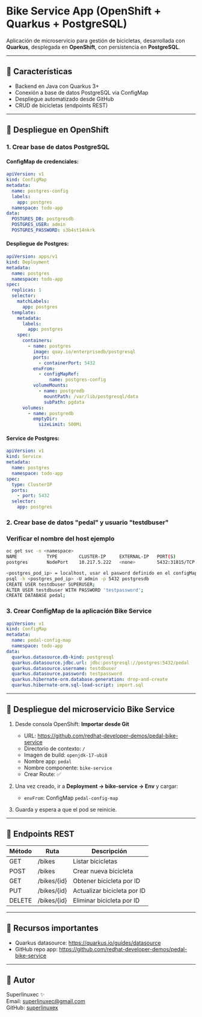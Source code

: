 # Bike Service App (OpenShift + Quarkus + PostgreSQL)

Aplicación de microservicio para gestión de bicicletas, desarrollada con **Quarkus**, desplegada en **OpenShift**, con persistencia en **PostgreSQL**.

---

## 📅 Características
- Backend en Java con Quarkus 3+
- Conexión a base de datos PostgreSQL via ConfigMap
- Despliegue automatizado desde GitHub
- CRUD de bicicletas (endpoints REST)

---

## 🚀 Despliegue en OpenShift

### 1. Crear base de datos PostgreSQL

#### ConfigMap de credenciales:
```yaml
apiVersion: v1
kind: ConfigMap
metadata:
  name: postgres-config
  labels:
    app: postgres
  namespace: todo-app
data:
  POSTGRES_DB: postgresdb
  POSTGRES_USER: admin
  POSTGRES_PASSWORD: s3b4st14nkrk
```

#### Despliegue de Postgres:
```yaml
apiVersion: apps/v1
kind: Deployment
metadata:
  name: postgres
  namespace: todo-app
spec:
  replicas: 1
  selector:
    matchLabels:
      app: postgres
  template:
    metadata:
      labels:
        app: postgres
    spec:
      containers:
        - name: postgres
          image: quay.io/enterprisedb/postgresql
          ports:
            - containerPort: 5432
          envFrom:
            - configMapRef:
                name: postgres-config
          volumeMounts:
            - name: postgredb
              mountPath: /var/lib/postgresql/data
              subPath: pgdata
      volumes:
        - name: postgredb
          emptyDir:
            sizeLimit: 500Mi
```

#### Service de Postgres:
```yaml
apiVersion: v1
kind: Service
metadata:
  name: postgres
  namespace: todo-app
spec:
  type: ClusterIP
  ports:
    - port: 5432
  selector:
    app: postgres
```

### 2. Crear base de datos "pedal" y usuario "testdbuser"
### Verificar el nombre del host ejemplo
```bash
oc get svc -n <namespace>
NAME           TYPE        CLUSTER-IP     EXTERNAL-IP   PORT(S)          AGE
postgres       NodePort    10.217.5.222   <none>        5432:31815/TCP   12m
```


```bash
<postgres_pod_ip> = localhost, usar el pasword definido en el configMap
psql -h <postgres_pod_ip> -U admin -p 5432 postgresdb
CREATE USER testdbuser SUPERUSER;
ALTER USER testdbuser WITH PASSWORD 'testpassword';
CREATE DATABASE pedal;
```

### 3. Crear ConfigMap de la aplicación Bike Service
```yaml
apiVersion: v1
kind: ConfigMap
metadata:
  name: pedal-config-map
  namespace: todo-app
data:
  quarkus.datasource.db-kind: postgresql
  quarkus.datasource.jdbc.url: jdbc:postgresql://postgres:5432/pedal
  quarkus.datasource.username: testdbuser
  quarkus.datasource.password: testpassword
  quarkus.hibernate-orm.database.generation: drop-and-create
  quarkus.hibernate-orm.sql-load-script: import.sql
```

---

## 💾 Despliegue del microservicio Bike Service

1. Desde consola OpenShift: **Importar desde Git**
   - URL: https://github.com/redhat-developer-demos/pedal-bike-service
   - Directorio de contexto: `/`
   - Imagen de build: `openjdk-17-ubi8`
   - Nombre app: `pedal`
   - Nombre componente: `bike-service`
   - Crear Route: ✅

2. Una vez creado, ir a **Deployment -> bike-service -> Env** y cargar:
   - `envFrom`: ConfigMap `pedal-config-map`

3. Guarda y espera a que el pod se reinicie.

---

## 🔗 Endpoints REST
| Método | Ruta           | Descripción                 |
|---------|----------------|-----------------------------|
| GET     | /bikes         | Listar bicicletas           |
| POST    | /bikes         | Crear nueva bicicleta       |
| GET     | /bikes/{id}    | Obtener bicicleta por ID    |
| PUT     | /bikes/{id}    | Actualizar bicicleta por ID |
| DELETE  | /bikes/{id}    | Eliminar bicicleta por ID   |

---

## 💼 Recursos importantes
- Quarkus datasource: https://quarkus.io/guides/datasource
- GitHub repo app: https://github.com/redhat-developer-demos/pedal-bike-service

---

## 🌟 Autor
Superlinuxec ✨  
Email: superlinuxec@gmail.com  
GitHub: [superlinuxex](https://github.com/superlinuxex)

